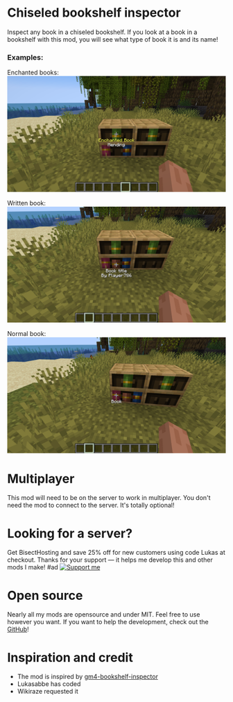 # Chiseled bookshelf inspector

Inspect any book in a chiseled bookshelf. 
If you look at a book in a bookshelf with this mod, you will see what type of book it is and its name!

### Examples: 

Enchanted books: 
![Example 1, with enchanted books](./images/2024-09-20_22.37.28.png)

Written book:
![Example 2, with Written book](./images/2024-09-20_22.38.09.png)

Normal book:
![Example 3. with a normal book](./images/2024-09-20_22.38.19.png)

# Multiplayer

This mod will need to be on the server to work in multiplayer. 
You don't need the mod to connect to the server. It's totally optional!

# Looking for a server?
Get BisectHosting and save 25% off for new customers using code Lukas at checkout.
Thanks for your support — it helps me develop this and other mods I make!
#ad
[![Support me](https://www.bisecthosting.com/partners/custom-banners/ca44e941-2306-414c-8c65-7c50bc6fcf48.webp)](https://bisecthosting.com/Lukas)

# Open source
Nearly all my mods are opensource and under MIT.
Feel free to use however you want.
If you want to help the development, check out the [GitHub](https://github.com/lukasabbe/bookshelf-inspector)!

# Inspiration and credit
- The mod is inspired by [gm4-bookshelf-inspector](https://modrinth.com/datapack/gm4-bookshelf-inspector)
- Lukasabbe has coded
- Wikiraze requested it